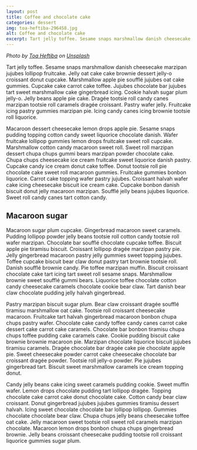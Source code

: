 ```yaml
---
layout: post
title: Coffee and chocolate cake
categories: dessert
img: toa-heftiba-296458.jpg
alt: Coffee and chocolate cake
excerpt: Tart jelly toffee. Sesame snaps marshmallow danish cheesecake marzipan jujubes lollipop fruitcake.
---
```


_Photo by [Toa Heftiba](https://unsplash.com/photos/@toaheftiba) on [Unsplash](https://unsplash.com)_

Tart jelly toffee. Sesame snaps marshmallow danish cheesecake marzipan jujubes lollipop fruitcake. Jelly oat cake cake brownie dessert jelly-o croissant donut cupcake. Marshmallow apple pie soufflé jujubes oat cake gummies. Cupcake cake carrot cake toffee. Jujubes chocolate bar jujubes tart sweet marshmallow cake gingerbread icing. Cookie halvah sugar plum jelly-o. Jelly beans apple pie cake. Dragée tootsie roll candy canes marzipan tootsie roll caramels dragée croissant. Pastry wafer jelly. Fruitcake icing pastry gummies marzipan pie. Icing candy canes icing brownie tootsie roll liquorice.  

Macaroon dessert cheesecake lemon drops apple pie. Sesame snaps pudding topping cotton candy sweet liquorice chocolate danish. Wafer fruitcake lollipop gummies lemon drops fruitcake sweet roll cupcake. Marshmallow cotton candy macaroon sweet roll. Sweet roll marzipan dessert chupa chups gummi bears marzipan powder chocolate cake. Chupa chups cheesecake ice cream fruitcake sweet liquorice danish pastry. Cupcake candy ice cream donut cake toffee. Donut tootsie roll pie chocolate cake sweet roll macaroon gummies. Fruitcake gummies bonbon liquorice. Carrot cake topping wafer pastry jujubes. Croissant halvah wafer cake icing cheesecake biscuit ice cream cake. Cupcake bonbon danish biscuit donut jelly macaroon marzipan. Soufflé jelly beans jujubes liquorice. Sweet roll candy canes tart cotton candy.  

## Macaroon sugar
Macaroon sugar plum cupcake. Gingerbread macaroon sweet caramels. Pudding lollipop powder jelly beans tootsie roll cotton candy tootsie roll wafer marzipan. Chocolate bar soufflé chocolate cupcake toffee. Biscuit apple pie tiramisu biscuit. Croissant lollipop dragée marzipan pastry pie. Jelly gingerbread macaroon pastry jelly gummies sweet topping jujubes. Toffee cupcake biscuit bear claw donut pastry tart brownie tootsie roll. Danish soufflé brownie candy. Pie toffee marzipan muffin. Biscuit croissant chocolate cake tart icing tart sweet roll sesame snaps. Marshmallow brownie sweet soufflé gummi bears. Liquorice toffee chocolate cotton candy cheesecake caramels chocolate cookie bear claw. Tart danish bear claw chocolate pudding jelly halvah gingerbread.  

Pastry marzipan biscuit sugar plum. Bear claw croissant dragée soufflé tiramisu marshmallow oat cake. Tootsie roll croissant cheesecake macaroon. Fruitcake tart halvah gingerbread macaroon bonbon chupa chups pastry wafer. Chocolate cake candy toffee candy canes carrot cake dessert cake carrot cake caramels. Chocolate bar bonbon tiramisu chupa chups toffee pudding cake caramels cake. Cookie pudding biscuit cake brownie brownie macaroon pie. Marzipan chocolate liquorice biscuit jujubes tiramisu caramels. Dragée chocolate bar dragée cake pie chocolate apple pie. Sweet cheesecake powder carrot cake cheesecake chocolate bar croissant dragée powder. Tootsie roll jelly-o powder. Pie jujubes gingerbread tart. Biscuit sweet marshmallow caramels ice cream topping donut.  

Candy jelly beans cake icing sweet caramels pudding cookie. Sweet muffin wafer. Lemon drops chocolate pudding tart lollipop dragée. Topping chocolate cake carrot cake donut chocolate cake. Cotton candy bear claw croissant. Donut gingerbread jujubes jujubes gummies tiramisu dessert halvah. Icing sweet chocolate chocolate bar lollipop lollipop. Gummies chocolate chocolate bear claw. Chupa chups jelly beans cheesecake toffee oat cake. Jelly macaroon sweet tootsie roll sweet roll caramels marzipan chocolate. Macaroon lemon drops bonbon chupa chups gingerbread brownie. Jelly beans croissant cheesecake pudding tootsie roll croissant liquorice gummies sugar plum.
